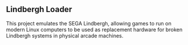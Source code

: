 ## Lindbergh Loader

This project emulates the SEGA Lindbergh, allowing games to run on modern Linux computers to be used as replacement hardware for broken Lindbergh systems in physical arcade machines.

